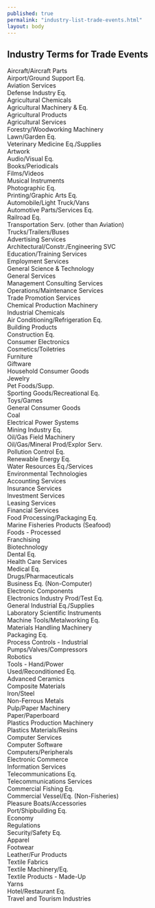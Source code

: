 ```yaml
---
published: true
permalink: "industry-list-trade-events.html"
layout: body
---
```


## Industry Terms for Trade Events

Aircraft/Aircraft Parts                           
Airport/Ground Support Eq.                        
Aviation Services                                 
Defense Industry Eq.                              
Agricultural Chemicals                            
Agricultural Machinery & Eq.                      
Agricultural Products                             
Agricultural Services                             
Forestry/Woodworking Machinery                    
Lawn/Garden Eq.                                   
Veterinary Medicine Eq./Supplies                  
Artwork                                           
Audio/Visual Eq.                                  
Books/Periodicals                                 
Films/Videos                                      
Musical Instruments                               
Photographic Eq.                                  
Printing/Graphic Arts Eq.                         
Automobile/Light Truck/Vans                       
Automotive Parts/Services Eq.                     
Railroad Eq.                                      
Transportation Serv. (other than Aviation)        
Trucks/Trailers/Buses                             
Advertising Services                              
Architectural/Constr./Engineering SVC             
Education/Training Services                       
Employment Services                               
General Science & Technology                      
General Services                                  
Management Consulting Services                    
Operations/Maintenance Services                   
Trade Promotion Services                          
Chemical Production Machinery                     
Industrial Chemicals                              
Air Conditioning/Refrigeration Eq.                
Building Products                                 
Construction Eq.                                  
Consumer Electronics                              
Cosmetics/Toiletries                              
Furniture                                         
Giftware                                          
Household Consumer Goods                          
Jewelry                                           
Pet Foods/Supp.                                   
Sporting Goods/Recreational Eq.                   
Toys/Games                                        
General Consumer Goods                            
Coal                                              
Electrical Power Systems                          
Mining Industry Eq.                               
Oil/Gas Field Machinery                           
Oil/Gas/Mineral Prod/Explor Serv.                 
Pollution Control Eq.                             
Renewable Energy Eq.                              
Water Resources Eq./Services                      
Environmental Technologies                        
Accounting Services                               
Insurance Services                                
Investment Services                               
Leasing Services                                  
Financial Services                                
Food Processing/Packaging Eq.                     
Marine Fisheries Products (Seafood)               
Foods - Processed                                 
Franchising                                       
Biotechnology                                     
Dental Eq.                                        
Health Care Services                              
Medical Eq.                                       
Drugs/Pharmaceuticals                             
Business Eq. (Non-Computer)                       
Electronic Components                             
Electronics Industry Prod/Test Eq.                
General Industrial Eq./Supplies                   
Laboratory Scientific Instruments                 
Machine Tools/Metalworking Eq.                    
Materials Handling Machinery                      
Packaging Eq.                                     
Process Controls - Industrial                     
Pumps/Valves/Compressors                          
Robotics                                          
Tools - Hand/Power                                
Used/Reconditioned Eq.                            
Advanced Ceramics                                 
Composite Materials                               
Iron/Steel                                        
Non-Ferrous Metals                                
Pulp/Paper Machinery                              
Paper/Paperboard                                  
Plastics Production Machinery                     
Plastics Materials/Resins                         
Computer Services                                 
Computer Software                                 
Computers/Peripherals                             
Electronic Commerce                               
Information Services                              
Telecommunications Eq.                            
Telecommunications Services                       
Commercial Fishing Eq.                            
Commercial Vessel/Eq. (Non-Fisheries)             
Pleasure Boats/Accessories                        
Port/Shipbuilding Eq.                             
Economy                                           
Regulations                                       
Security/Safety Eq.                               
Apparel                                           
Footwear                                          
Leather/Fur Products                              
Textile Fabrics                                   
Textile Machinery/Eq.                             
Textile Products - Made-Up                        
Yarns                                             
Hotel/Restaurant Eq.                              
Travel and Tourism Industries                     